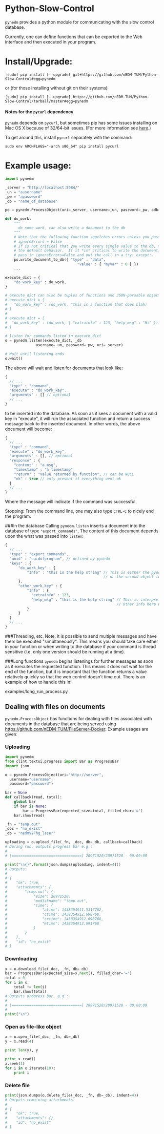 Python-Slow-Control
===================

`pynedm` provides a python module for communicating with the slow control
database.

Currently, one can define functions that can be exported to the Web interface
and then executed in your program.

# Install/Upgrade:

```
[sudo] pip install [--upgrade] git+https://github.com/nEDM-TUM/Python-Slow-Control#egg=pynedm
```

or (for those installing without git on their systems)

```
[sudo] pip install [--upgrade] https://github.com/nEDM-TUM/Python-Slow-Control/tarball/master#egg=pynedm
```

#### Notes for the `pycurl` dependency

`pynedm` depends on `pycurl`, but sometimes pip has some issues installing on Mac OS X because of 32/64-bit issues.  (For more information see [here](http://stackoverflow.com/questions/18752405/cannot-install-pycurl-on-mac-os-x-get-errors-1-and-2).)

To get around this, install `pycurl` separately with the command:

```
sudo env ARCHFLAGS="-arch x86_64" pip install pycurl
```

# Example usage:

```python
import pynedm

_server = "http://localhost:5984/"
_un = "ausername"
_pw = "apassword"
_db = "name_of_database"

po = pynedm.ProcessObject(uri=_server, username=_un, password=_pw, adb=_db)

def do_work:
    """
      do some work, can also write a document to the db
    """
	# Note that the following function squelches errors unless you pass in
    # ignoreErrors = False
	# If is not critical that you write every single value to the db, then keep
	# the default behavior.  If it *is* critical to write the document, then
	# pass in ignoreErrors=False and put the call in a try: except:.
	po.write_document_to_db({ "type" : "data",
                                 "value" : { "myvar" : 0 } })
    ...

execute_dict = {
    "do_work_key" : do_work,
}

# execute_dict can also be tuples of functions and JSON-parsable objects, e.g.:
# execute_dict = {
#   "do_work_key" : (do_work, "this is a function that does blah)
# }
#
# execute_dict = {
#  "do_work_key" : (do_work, { "extrainfo" : 123, "help_msg" : "Hi" }))
# }

# listen for commands listed in execute_dict
o = pynedm.listen(execute_dict, _db
              username=_un, password=_pw, uri=_server)

# Wait until listening ends
o.wait()

```

The above will wait and listen for documents that look like:

```javascript
{
  // ...
  "type" : "command",
  "execute" : "do_work_key",
  "arguments" : [] // optional
  // ...
}
```
to be inserted into the database.  As soon as it sees a document with a
valid key in "execute", it will run the associated function and return a
success message back to the inserted document.  In other words, the above
document will become:

```javascript
{
  // ...
  "type" : "command",
  "execute" : "do_work_key",
  "arguments" : [], // optional
  "response" : {
    "content" : "a msg",
    "timestamp" : "a timestamp",
    "return" : "Value returned by function", // can be NULL
    "ok" : true // only present if everything went ok
  }
  // ...
}
```

Where the message will indicate if the command was successful.

Stopping:
From the command line, one may also type `CTRL-C` to nicely end the program.

###In the database
Calling `pynedm.listen` inserts a document into the database of type `"export_commands"`.
The content of this document depends upon the what was passed into `listen`:

```javascript
{
  // ...
  "type" : "export_commands",
  "uuid" : "uuidofprogram", // defined by pynedm
  "keys" : {
      "do_work_key" : {
          "Info" : "this is the help string" // This is either the pydoc help string,
                                             // or the second object in the tuple passed in to listen
      },
      "other_work_key" : {
          "Info" : { 
            "extrainfo" : 123,
            "help_msg" : "this is the help string" // This is interpreted as the help string
                                                   // Other info here way be interpreted, e.g. by the web interface.
          }
      }      
  }
  // ...
}
```


###Threading, etc.
Note, it is possible to send multiple messages and have them be executed
"simultaneously". This means you should take care either in your function or
when writing to the database if your command is thread sensitive (i.e. only one
version should be running at a time).

###Long functions
`pynedm` begins listenings for further messages as soon as it executes the
requested function.  This means it does not wait for the end of the function,
but it is important that the function returns a value relatively quickly so
that the web control doesn't time out.  There is an example of how to handle
this in:

examples/long_run_process.py

## Dealing with files on documents

`pynedm.ProcessObject` has functions for dealing with files associated with documents
in the database that are being served using https://github.com/nEDM-TUM/FileServer-Docker.
Example usages are given:

### Uploading

```python
import pynedm
from clint.textui.progress import Bar as ProgressBar
import json

o = pynedm.ProcessObject(uri="http://server",
  username="username",
  password="password") 

bar = None
def callback(read, total):
    global bar
    if bar is None:
        bar = ProgressBar(expected_size=total, filled_char='=')
    bar.show(read)

_fn = "temp.out"
_doc = "no_exist"
_db = "nedm%2Fhg_laser"

uploading = o.upload_file(_fn, _doc, db=_db, callback=callback)
# During run, outputs progress bar e.g.: 
#
# [================================] 20971520/20971520 - 00:00:00

print("\n{}".format(json.dumps(uploading, indent=4)))
# Outputs:
#
# {
#    "ok": true, 
#    "attachments": {
#        "temp.out": {
#            "size": 20971520, 
#            "ondiskname": "temp.out", 
#            "time": {
#                "atime": 1438354911.5317702, 
#                "ctime": 1438354912.698768, 
#                "crtime": 1438354912.698768, 
#                "mtime": 1438354912.691768
#            }
#        }
#    }, 
#    "id": "no_exist"
# }
```
### Downloading 

```python
x = o.download_file(_doc, _fn, db=_db)
bar = ProgressBar(expected_size=x.next(), filled_char='=')
total = 0
for i in x:
    total += len(i)
    bar.show(total)
# Outputs progress bar, e.g.:
#
# [================================] 20971520/20971520 - 00:00:00
# 
print("\n")
```

### Open as file-like object

```python
x = o.open_file(_doc, _fn, db=_db)
y = x.read(4)

print len(y), y

print x.read()
x.seek(1)
for i in x.iterate(10):
    print i
```

### Delete file  

```python
print(json.dumps(o.delete_file(_doc, _fn, db=_db), indent=4))
# Outputs remaining attachments:
#
# {
#    "ok": true, 
#    "attachments": {}, 
#    "id": "no_exist"
# }
```

